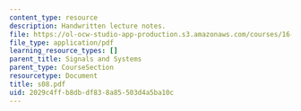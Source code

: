 ```yaml
---
content_type: resource
description: Handwritten lecture notes.
file: https://ol-ocw-studio-app-production.s3.amazonaws.com/courses/16-01-unified-engineering-i-ii-iii-iv-fall-2005-spring-2006/2029c4ffb8dbdf838a85503d4a5ba10c_s08.pdf
file_type: application/pdf
learning_resource_types: []
parent_title: Signals and Systems
parent_type: CourseSection
resourcetype: Document
title: s08.pdf
uid: 2029c4ff-b8db-df83-8a85-503d4a5ba10c
---
```

